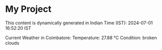 # My Project

This content is dynamically generated in Indian Time (IST): 2024-07-01 16:52:20 IST


Current Weather in Coimbatore:
Temperature: 27.88 °C
Condition: broken clouds
